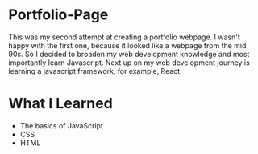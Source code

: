 # Portfolio-Page
  This was my second attempt at creating a portfolio webpage. I wasn't happy with the first one, because it looked like a webpage from the mid 90s.
  So I decided to broaden my web development knowledge and most importantly learn Javascript. Next up on my web development journey is learning a javascript framework, for example, React.
# What I Learned
  <ul>
    <li>The basics of JavaScript</li>
    <li>CSS</li>
    <li>HTML</li>
  </ul>
